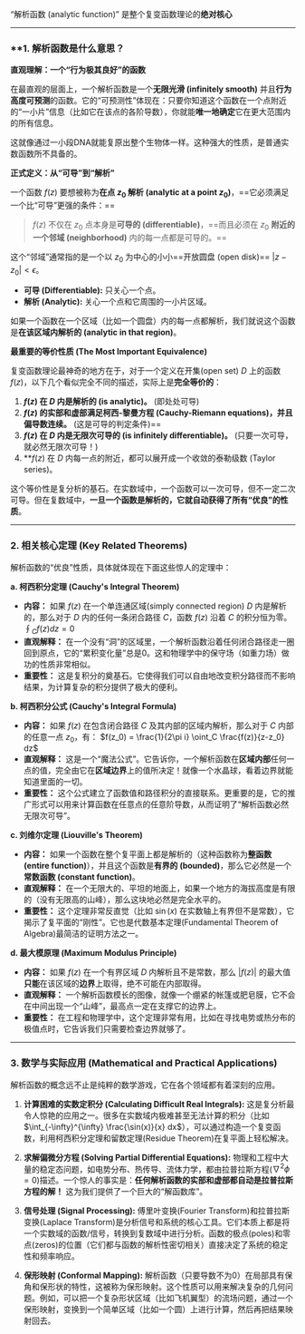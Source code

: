 “解析函数 (analytic function)” 是整个复变函数理论的**绝对核心**

---

### **1. 解析函数是什么意思？

**直观理解：一个“行为极其良好”的函数**

在最直观的层面上，一个解析函数是一个**无限光滑 (infinitely smooth)** 并且**行为高度可预测**的函数。它的“可预测性”体现在：只要你知道这个函数在一个点附近的“一小片”信息（比如它在该点的各阶导数），你就能**唯一地确定**它在更大范围内的所有信息。

这就像通过一小段DNA就能复原出整个生物体一样。这种强大的性质，是普通实数函数所不具备的。

**正式定义：从“可导”到“解析”**

一个函数 $f(z)$ 要想被称为**在点 $z_0$ 解析 (analytic at a point $z_0$)**，==它必须满足一个比“可导”更强的条件：==

> $f(z)$ 不仅在 $z_0$ 点本身是**可导的 (differentiable)**，==而且必须在 $z_0$ **附近的一个邻域 (neighborhood)** 内的每一点都是可导的。==

这个“邻域”通常指的是一个以 $z_0$ 为中心的小小==开放圆盘 (open disk)== $|z-z_0| < \epsilon$。

*   **可导 (Differentiable):** 只关心一个点。
*   **解析 (Analytic):** 关心一个点和它周围的一小片区域。

如果一个函数在一个区域（比如一个圆盘）内的每一点都解析，我们就说这个函数是**在该区域内解析的 (analytic in that region)**。

**最重要的等价性质 (The Most Important Equivalence)**

复变函数理论最神奇的地方在于，对于一个定义在开集(open set) $D$ 上的函数 $f(z)$，以下几个看似完全不同的描述，实际上是**完全等价的**：

1.  **$f(z)$ 在 $D$ 内是解析的 (is analytic)。** (即处处可导)
2.  **$f(z)$ 的实部和虚部满足柯西-黎曼方程 (Cauchy-Riemann equations)，并且偏导数连续。** (这是可导的判定条件)==
3.  **$f(z)$ 在 $D$ 内是无限次可导的 (is infinitely differentiable)。** (只要一次可导，就必然无限次可导！)
4.  **$f(z)$ 在 $D$ 内每一点的附近，都可以展开成一个收敛的泰勒级数 (Taylor series)。

这个等价性是复分析的基石。在实数域中，一个函数可以一次可导，但不一定二次可导。但在复数域中，**一旦一个函数是解析的，它就自动获得了所有“优良”的性质**。

---

### **2. 相关核心定理 (Key Related Theorems)**

解析函数的“优良”性质，具体就体现在下面这些惊人的定理中：

**a. 柯西积分定理 (Cauchy's Integral Theorem)**
*   **内容：** 如果 $f(z)$ 在一个单连通区域(simply connected region) $D$ 内是解析的，那么对于 $D$ 内的任何一条闭合路径 $C$，函数 $f(z)$ 沿着 $C$ 的积分恒为零。
    $\oint_C f(z) dz = 0$
*   **直观解释：** 在一个没有“洞”的区域里，一个解析函数沿着任何闭合路径走一圈回到原点，它的“累积变化量”总是0。这和物理学中的保守场（如重力场）做功的性质非常相似。
*   **重要性：** 这是复积分的奠基石。它使得我们可以自由地改变积分路径而不影响结果，为计算复杂的积分提供了极大的便利。

**b. 柯西积分公式 (Cauchy's Integral Formula)**
*   **内容：** 如果 $f(z)$ 在包含闭合路径 $C$ 及其内部的区域内解析，那么对于 $C$ 内部的任意一点 $z_0$，有：
    $f(z_0) = \frac{1}{2\pi i} \oint_C \frac{f(z)}{z-z_0} dz$
*   **直观解释：** 这是一个“魔法公式”。它告诉你，一个解析函数在**区域内部**任何一点的值，完全由它在**区域边界**上的值所决定！就像一个水晶球，看着边界就能知道里面的一切。
*   **重要性：** 这个公式建立了函数值和路径积分的直接联系。更重要的是，它的推广形式可以用来计算函数在任意点的任意阶导数，从而证明了“解析函数必然无限次可导”。

**c. 刘维尔定理 (Liouville's Theorem)**
*   **内容：** 如果一个函数在整个复平面上都是解析的（这种函数称为**整函数 (entire function)**），并且这个函数是**有界的 (bounded)**，那么它必然是一个**常数函数 (constant function)**。
*   **直观解释：** 在一个无限大的、平坦的地面上，如果一个地方的海拔高度是有限的（没有无限高的山峰），那么这块地必然是完全水平的。
*   **重要性：** 这个定理非常反直觉（比如 $\sin(x)$ 在实数轴上有界但不是常数），它揭示了复平面的“刚性”。它也是代数基本定理(Fundamental Theorem of Algebra)最简洁的证明方法之一。

**d. 最大模原理 (Maximum Modulus Principle)**
*   **内容：** 如果 $f(z)$ 在一个有界区域 $D$ 内解析且不是常数，那么 $|f(z)|$ 的最大值**只能**在该区域的**边界**上取得，绝不可能在内部取得。
*   **直观解释：** 一个解析函数模长的图像，就像一个绷紧的帐篷或肥皂膜，它不会在中间出现一个“山峰”，最高点一定在支撑它的边界上。
*   **重要性：** 在工程和物理学中，这个定理非常有用，比如在寻找电势或热分布的极值点时，它告诉我们只需要检查边界就够了。

---

### **3. 数学与实际应用 (Mathematical and Practical Applications)**

解析函数的概念远不止是纯粹的数学游戏，它在各个领域都有着深刻的应用。

1.  **计算困难的实数定积分 (Calculating Difficult Real Integrals):**
    这是复分析最令人惊艳的应用之一。很多在实数域内极难甚至无法计算的积分（比如 $\int_{-\infty}^{\infty} \frac{\sin(x)}{x} dx$），可以通过构造一个复变函数，利用柯西积分定理和留数定理(Residue Theorem)在复平面上轻松解决。

2.  **求解偏微分方程 (Solving Partial Differential Equations):**
    物理和工程中大量的稳定态问题，如电势分布、热传导、流体力学，都由拉普拉斯方程($\nabla^2 \phi = 0$)描述。一个惊人的事实是：**任何解析函数的实部和虚部都自动是拉普拉斯方程的解！** 这为我们提供了一个巨大的“解函数库”。

3. **信号处理 (Signal Processing):**
    傅里叶变换(Fourier Transform)和拉普拉斯变换(Laplace Transform)是分析信号和系统的核心工具。它们本质上都是将一个实数域的函数/信号，转换到复数域中进行分析。函数的极点(poles)和零点(zeros)的位置（它们都与函数的解析性密切相关）直接决定了系统的稳定性和频率响应。

4.  **保形映射 (Conformal Mapping):**
    解析函数（只要导数不为0）在局部具有保角和保形状的特性，这被称为保形映射。这个性质可以用来解决复杂的几何问题。例如，可以把一个复杂形状区域（比如飞机翼型）的流场问题，通过一个保形映射，变换到一个简单区域（比如一个圆）上进行计算，然后再把结果映射回去。


